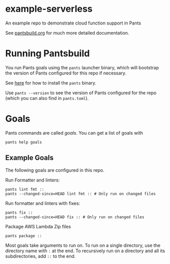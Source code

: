 # example-serverless
An example repo to demonstrate cloud function support in Pants

See [pantsbuild.org](https://www.pantsbuild.org/docs) for much more detailed documentation.

# Running Pantsbuild

You run Pants goals using the `pants` launcher binary, which will bootstrap the
version of Pants configured for this repo if necessary.

See [here](https://www.pantsbuild.org/docs/installation) for how to install the `pants` binary.

Use `pants --version` to see the version of Pants configured for the repo (which you can also find
in `pants.toml`).


# Goals

Pants commands are called _goals_. You can get a list of goals with

```
pants help goals
```

## Example Goals
The following goals are configured in this repo.

Run Formatter and linters:
```
pants lint fmt ::
pants --changed-since=HEAD lint fmt :: # Only run on changed files
```

Run formatter and linters with fixes:
```
pants fix ::
pants --changed-since=HEAD fix :: # Only run on changed files
```
Package AWS Lambda Zip files
```
pants package ::
```

Most goals take arguments to run on. To run on a single directory, use the directory name with `:`
at the end. To recursively run on a directory and all its subdirectories, add `::` to the end.
